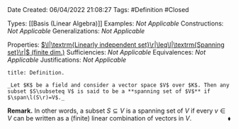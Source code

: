 <br />
<br />

Date Created: 06/04/2022 21:08:27
Tags: #Definition #Closed

Types: [[Basis (Linear Algebra)]]
Examples: _Not Applicable_
Constructions: _Not Applicable_
Generalizations: _Not Applicable_

Properties: [$\l|\textrm{Linearly independent set}\r|\leq\l|\textrm{Spanning set}\r|$ (finite dim.)](Cardinality%20of%20linearly%20independent%20sets%20no%20more%20than%20that%20of%20spanning%20sets.md)
Sufficiencies: _Not Applicable_
Equivalences: _Not Applicable_
Justifications: _Not Applicable_

``` ad-Definition
title: Definition.

_Let $K$ be a field and consider a vector space $V$ over $K$. Then any subset $S\subseteq V$ is said to be a **spanning set of $V$** if $\span\l(S\r)=V$._

```

**Remark.** In other words, a subset $S\subseteq V$ is a spanning set of $V$ if every $v\in V$ can be written as a (finite) linear combination of vectors in $V$.<span style="float:right;">$\blacklozenge$</span>
